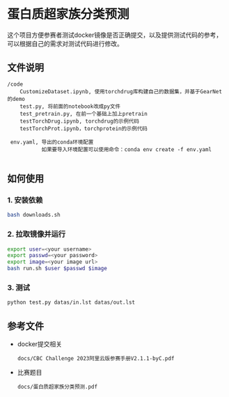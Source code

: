 # 蛋白质超家族分类预测

这个项目方便参赛者测试docker镜像是否正确提交，以及提供测试代码的参考，可以根据自己的需求对测试代码进行修改。

## 文件说明
```
/code
    CustomizeDataset.ipynb, 使用torchdrug库构建自己的数据集，并基于GearNet的demo
    test.py, 将前面的notebook改成py文件
    test_pretrain.py, 在前一个基础上加上pretrain
    testTorchDrug.ipynb, torchdrug的示例代码
    testTorchProt.ipynb，torchprotein的示例代码
 
 env.yaml, 导出的conda环境配置
           如果要导入环境配置可以使用命令：conda env create -f env.yaml
 
```

## 如何使用

### 1. 安装依赖

```bash
bash downloads.sh
```

### 2. 拉取镜像并运行

```bash
export user=<your username>
export passwd=<your password>
export image=<your image url>
bash run.sh $user $passwd $image
```

### 3. 测试

```bash
python test.py datas/in.lst datas/out.lst
```

## 参考文件

- docker提交相关

    `docs/CBC Challenge 2023阿里云版参赛手册V2.1.1-byC.pdf`

- 比赛题目

    `docs/蛋白质超家族分类预测.pdf`

